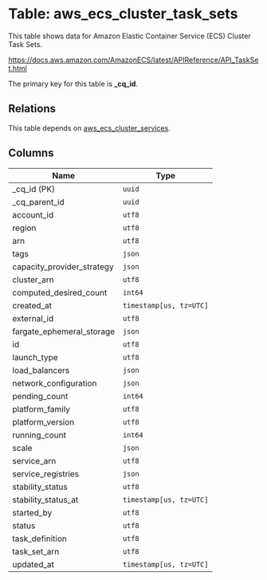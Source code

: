 # Table: aws_ecs_cluster_task_sets

This table shows data for Amazon Elastic Container Service (ECS) Cluster Task Sets.

https://docs.aws.amazon.com/AmazonECS/latest/APIReference/API_TaskSet.html

The primary key for this table is **_cq_id**.

## Relations

This table depends on [aws_ecs_cluster_services](aws_ecs_cluster_services.md).

## Columns

| Name          | Type          |
| ------------- | ------------- |
|_cq_id (PK)|`uuid`|
|_cq_parent_id|`uuid`|
|account_id|`utf8`|
|region|`utf8`|
|arn|`utf8`|
|tags|`json`|
|capacity_provider_strategy|`json`|
|cluster_arn|`utf8`|
|computed_desired_count|`int64`|
|created_at|`timestamp[us, tz=UTC]`|
|external_id|`utf8`|
|fargate_ephemeral_storage|`json`|
|id|`utf8`|
|launch_type|`utf8`|
|load_balancers|`json`|
|network_configuration|`json`|
|pending_count|`int64`|
|platform_family|`utf8`|
|platform_version|`utf8`|
|running_count|`int64`|
|scale|`json`|
|service_arn|`utf8`|
|service_registries|`json`|
|stability_status|`utf8`|
|stability_status_at|`timestamp[us, tz=UTC]`|
|started_by|`utf8`|
|status|`utf8`|
|task_definition|`utf8`|
|task_set_arn|`utf8`|
|updated_at|`timestamp[us, tz=UTC]`|